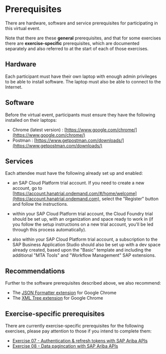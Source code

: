 # Prerequisites

There are hardware, software and service prerequisites for participating in this virtual event.

Note that there are these **general** prerequisites, and that for some exercises there are **exercise-specific** prerequisites, which are documented separately and also referred to at the start of each of those exercises.

## Hardware

Each participant must have their own laptop with enough admin privileges to be able to install software. The laptop must also be able to connect to the Internet.

## Software

Before the virtual event, participants must ensure they have the following installed on their laptops:

- Chrome (latest version) : [https://www.google.com/chrome/](https://www.google.com/chrome/)
- Postman : [https://www.getpostman.com/downloads/](https://www.getpostman.com/downloads/)

## Services

Each attendee must have the following already set up and enabled:

- an SAP Cloud Platform trial account. If you need to create a new account, go to [https://account.hanatrial.ondemand.com/#/home/welcome](https://account.hanatrial.ondemand.com), select the "Register" button and follow the instructions.

- within your SAP Cloud Platform trial account, the Cloud Foundry trial should be set up, with an organization and space ready to work in (if you follow the setup instructions on a new trial account, you'll be led through this process automatically).

- also within your SAP Cloud Platform trial account, a subscription to the SAP Business Application Studio should also be set up with a dev space already created, based upon the "Basic" template and including the additional "MTA Tools" and "Workflow Management" SAP extensions.

## Recommendations

Further to the software prerequisites described above, we also recommend:

- The [JSON Formatter extension](https://chrome.google.com/webstore/detail/json-formatter/bcjindcccaagfpapjjmafapmmgkkhgoa?hl=en) for Google Chrome
- The [XML Tree extension](https://chrome.google.com/webstore/detail/xml-tree/gbammbheopgpmaagmckhpjbfgdfkpadb) for Google Chrome

## Exercise-specific prerequisites

There are currently exercise-specific prerequisites for the following exercises, please pay attention to those if you intend to complete them:

- [Exercise 07 - Authentication & refresh tokens with SAP Ariba APIs](exercises/07/)
- [Exercise 08 - Data pagincation with SAP Ariba APIs](exercises/08/)


